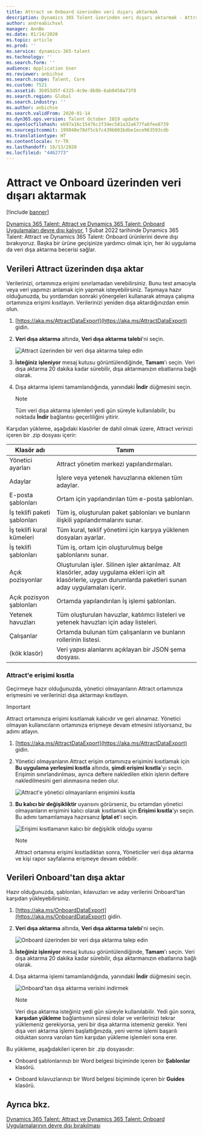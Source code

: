 ```yaml
---
title: Attract ve Onboard üzerinden veri dışarı aktarmak
description: Dynamics 365 Talent üzerinden veri dışarı aktarmak - Attract ve Onboard.
author: andreabichsel
manager: AnnBe
ms.date: 01/14/2020
ms.topic: article
ms.prod: ''
ms.service: dynamics-365-talent
ms.technology: ''
ms.search.form: ''
audience: Application User
ms.reviewer: anbichse
ms.search.scope: Talent, Core
ms.custom: 7521
ms.assetid: 3b953d5f-6325-4c9e-8b9b-6ab0458a73f8
ms.search.region: Global
ms.search.industry: ''
ms.author: anbichse
ms.search.validFrom: 2020-01-14
ms.dyn365.ops.version: Talent October 2019 update
ms.openlocfilehash: eb97a16c15476c2f34ec581a32a677fa6fee8739
ms.sourcegitcommit: 199848e78df5cb7c439b001bdbe1ece963593cdb
ms.translationtype: HT
ms.contentlocale: tr-TR
ms.lasthandoff: 10/13/2020
ms.locfileid: "4462773"
---
```

# <a name="export-data-from-attract-and-onboard"></a>Attract ve Onboard üzerinden veri dışarı aktarmak

[!include [banner](includes/banner.md)]

[Dynamics 365 Talent: Attract ve Dynamics 365 Talent: Onboard Uygulamaları devre dışı kalıyor](https://community.dynamics.com/365/talent/b/dynamics365fortalent/posts/retiring-dynamics-365-talent-attract-and-onboard-apps), 1 Şubat 2022 tarihinde Dynamics 365 Talent: Attract ve Dynamics 365 Talent: Onboard ürünlerini devre dışı bırakıyoruz. Başka bir ürüne geçişinize yardımcı olmak için, her iki uygulama da veri dışa aktarma becerisi sağlar.

## <a name="export-data-from-attract"></a>Verileri Attract üzerinden dışa aktar

Verilerinizi, ortamınıza erişimi sınırlamadan verebilirsiniz. Bunu test amacıyla veya veri yapımızı anlamak için yapmak isteyebilirsiniz. Taşımaya hazır olduğunuzda, bu yordamdan sonraki yönergeleri kullanarak atmaya çalışma ortamınıza erişimi kısıtlayın. Verilerinizi yeniden dışa aktardığınızdan emin olun. 

1. [https://aka.ms/AttractDataExport](https://aka.ms/AttractDataExport) gidin.

2. **Veri dışa aktarma** altında, **Veri dışa aktarma talebi**'ni seçin.

   ![[Attract üzerinden bir veri dışa aktarma talep edin](./media/attract-onboard-export-data-attract-request.png)](./media/attract-onboard-export-data-attract-request.png)

3. **İsteğiniz işleniyor** mesaj kutusu görüntülendiğinde, **Tamam**'ı seçin. Veri dışa aktarma 20 dakika kadar sürebilir, dışa aktarmanızın ebatlarına bağlı olarak.

4. Dışa aktarma işlemi tamamlandığında, yanındaki **İndir** düğmesini seçin. 

   >[!NOTE]
   >Tüm veri dışa aktarma işlemleri yedi gün süreyle kullanılabilir, bu noktada **İndir** bağlantısı geçerliliğini yitirir.</br>
   
Karşıdan yükleme, aşağıdaki klasörler de dahil olmak üzere, Attract verinizi içeren bir .zip dosyası içerir:

| Klasör adı | Tanım |
| --- | --- |
| Yönetici ayarları | Attract yönetim merkezi yapılandırmaları. |
| Adaylar | İşlere veya yetenek havuzlarına eklenen tüm adaylar. |
| E-posta şablonları | Ortam için yapılandırılan tüm e-posta şablonları. |
| İş teklifi paketi şablonları | Tüm iş, oluşturulan paket şablonları ve bunların ilişkili yapılandırmalarını sunar. |
| İş teklifi kural kümeleri |  Tüm kural, teklif yönetimi için karşıya yüklenen dosyaları ayarlar. |
| İş teklifi şablonları | Tüm iş, ortam için oluşturulmuş belge şablonlarını sunar. |
| Açık pozisyonlar | Oluşturulan işler. Silinen işler aktarılmaz. Alt klasörler, aday uygulama ekleri için alt klasörlerle, uygun durumlarda paketleri sunan aday uygulamaları içerir. |
| Açık pozisyon şablonları | Ortamda yapılandırılan İş işlemi şablonları. |
| Yetenek havuzları | Tüm oluşturulan havuzlar, katılımcı listeleri ve yetenek havuzları için aday listeleri. |
| Çalışanlar | Ortamda bulunan tüm çalışanların ve bunların rollerinin listesi. |
| (kök klasör) | Veri yapısı alanlarını açıklayan bir JSON şema dosyası. |

### <a name="restrict-access-to-attract"></a>Attract'e erişimi kısıtla

Geçirmeye hazır olduğunuzda, yönetici olmayanların Attract ortamınıza erişmesini ve verilerinizi dışa aktarmayı kısıtlayın.

>[!IMPORTANT]
>Attract ortamınıza erişimi kısıtlamak kalıcıdır ve geri alınamaz. Yönetici olmayan kullanıcıların ortamınıza erişmeye devam etmesini istiyorsanız, bu adımı atlayın.

1. [https://aka.ms/AttractDataExport](https://aka.ms/AttractDataExport) gidin.

2. Yönetici olmayanların Attract erişim ortamınıza erişimini kısıtlamak için **Bu uygulama yerleşimi kısıtla** altında, **şimdi erişimi kısıtla**'yı seçin. Erişimin sınırlandırılması, ayrıca deftere nakledilen etkin işlerin deftere nakledilmesini geri alınmasına neden olur.

   ![[Attract'e yönetici olmayanların erişimini kısıtla](./media/attract-onboard-export-data-attract-restrict-access.png)](./media/attract-onboard-export-data-attract-restrict-access.png)

3. **Bu kalıcı bir değişikliktir** uyarısını görürseniz, bu ortamdan yönetici olmayanların erişimini kalıcı olarak kısıtlamak için **Erişimi kısıtla**'yı seçin. Bu adımı tamamlamaya hazırsanız **İptal et**'i seçin.

   ![[Erişimi kısıtlamanın kalıcı bir değişiklik olduğu uyarısı](./media/attract-onboard-export-data-attract-warning.png)](./media/attract-onboard-export-data-attract-warning.png)

   >[!NOTE]
   >Attract ortamına erişimi kısıtladıktan sonra, Yöneticiler veri dışa aktarma ve kişi rapor sayfalarına erişmeye devam edebilir.

## <a name="export-data-from-onboard"></a>Verileri Onboard'tan dışa aktar

Hazır olduğunuzda, şablonları, kılavuzları ve aday verilerini Onboard'tan karşıdan yükleyebilirsiniz.

1. [https://aka.ms/OnboardDataExport](https://aka.ms/OnboardDataExport) gidin.

2. **Veri dışa aktarma** altında, **Veri dışa aktarma talebi**'ni seçin. 

   ![[Onboard üzerinden bir veri dışa aktarma talep edin](./media/attract-onboard-export-data-onboard-request.png)](./media/attract-onboard-export-data-onboard-request.png)

3. **İsteğiniz işleniyor** mesaj kutusu görüntülendiğinde, **Tamam**'ı seçin. Veri dışa aktarma 20 dakika kadar sürebilir, dışa aktarmanızın ebatlarına bağlı olarak.

4. Dışa aktarma işlemi tamamlandığında, yanındaki **İndir** düğmesini seçin. 

   ![[Onboard'tan dışa aktarma verisini indirmek](./media/attract-onboard-export-data-onboard-download.png)](./media/attract-onboard-export-data-onboard-download.png)

   >[!NOTE]
   >Veri dışa aktarma isteğiniz yedi gün süreyle kullanılabilir. Yedi gün sonra, **karşıdan yükleme** bağlantısının süresi dolar ve verilerinizi tekrar yüklemeniz gerekiyorsa, yeni bir dışa aktarma istemeniz gerekir. Yeni dışa veri aktarma işlemi başlattığınızda, yeni verme işlemi başarılı olduktan sonra varolan tüm karşıdan yükleme işlemleri sona erer.

Bu yükleme, aşağıdakileri içeren bir .zip dosyasıdır:

- Onboard şablonlarınızı bir Word belgesi biçiminde içeren bir **Şablonlar** klasörü.

- Onboard kılavuzlarınızı bir Word belgesi biçiminde içeren bir **Guides** klasörü.

## <a name="see-also"></a>Ayrıca bkz.

[Dynamics 365 Talent: Attract ve Dynamics 365 Talent: Onboard Uygulamalarının devre dışı bırakılması](https://community.dynamics.com/365/talent/b/dynamics365fortalent/posts/retiring-dynamics-365-talent-attract-and-onboard-apps)
